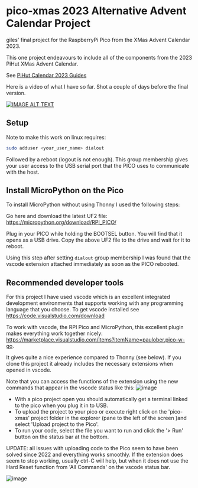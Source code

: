# pico-xmas 2023 Alternative Advent Calendar Project

giles' final project for the RaspberryPi Pico from the XMas Advent
Calendar 2023.

This one project endeavours to include all of the components from the
2023 PiHut XMas Advent Calendar.

See [PiHut Calendar 2023 Guides](https://thepihut.com/pages/maker-advent-2023-guides)

Here is a video of what I have so far. Shot a couple of days before the final 
version.

[![IMAGE ALT TEXT](http://img.youtube.com/vi/6z96bCi0_JQ/0.jpg)](http://www.youtube.com/watch?v=6z96bCi0_JQ "Let It Glow Advent Calenar")


## Setup

Note to make this work on linux requires:
```bash
sudo adduser <your_user_name> dialout
```

Followed by a reboot (logout is not enough). This group membership gives your
user access to the USB serial port that the PICO uses to communicate with the
host.

## Install MicroPython on the Pico

To install MicroPython without using Thonny I used the following steps:

Go here and download the latest UF2 file:
https://micropython.org/download/RPI_PICO/

Plug in your PICO while holding the BOOTSEL button. You will find that it
opens as a USB drive. Copy the above UF2 file to the drive and wait for it to
reboot.

Using this step after setting `dialout` group membership I was found that
the vscode extension attached immediately as soon as the PICO rebooted.

## Recommended developer tools
For this project I have used vscode which is an excellent integrated
development environments that supports working with any programming language
that you choose. To get vscode installed see
https://code.visualstudio.com/download

To work with vscode, the RPI Pico and MicroPython, this excellent plugin
makes everything work together nicely:
https://marketplace.visualstudio.com/items?itemName=paulober.pico-w-go.

It gives quite a nice experience compared to Thonny (see below).
If you clone this project it already includes the necessary extensions when
opened in vscode.

Note that you can access the functions of the extension using the new
commands that appear in the vscode status like this:
![image](https://user-images.githubusercontent.com/964827/205506367-4db0adbb-f2d7-437a-9ea3-e02ca7f5e977.png)

- With a pico project open you should automatically get a terminal linked to
  the pico when you plug it in to USB.
- To upload the project to your pico or execute right click on the 'pico-xmas'
  project folder in the explorer (pane to the left of the screen )and select
  'Upload project to the Pico'.
- To run your code, select the file you want to run and click the '> Run' button
  on the status bar at the bottom.

UPDATE: all issues with uploading code to the Pico seem to have been solved
since 2022 and everything works smoothly. If the extension does seem to stop
working, usually ctrl-C will help, but when
it does not use the Hard Reset function from 'All Commands' on the
vscode status bar.

![image](https://user-images.githubusercontent.com/964827/205357295-423a5b94-c466-457b-9a7d-2a4a2993d984.png)
